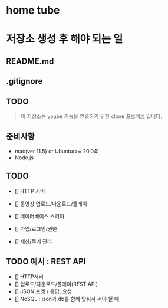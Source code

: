 # home tube

# 저장소 생성 후 해야 되는 일
## README.md
## .gitignore
## TODO

> 이 저장소는 yoube 기능을 연습하기 위한 clone 프로젝트 입니다.

## 준비사항
- mac(ver 11.5) or Ubuntu(>= 20.04)
- Node.js

## TODO
- [] HTTP 서버
- [] 동영상 업로드/다운로드/플레이

- [] 데이터베이스 스키마

- [] 가입/로그인/권한
- [] 세션/쿠키 관리


## TODO 예시 : REST API
 - [] HTTP서버
 - [] 업로드/다운로드/플레이(REST API)
 - [] JSON 포멧 / 응답, 요청
 - [] NoSQL : json과 db를 함께 맞춰서 써야 될 때